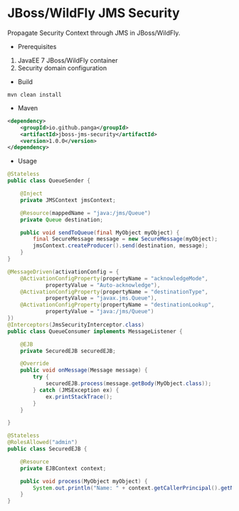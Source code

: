 # JBoss/WildFly JMS Security

Propagate Security Context through JMS in JBoss/WildFly.

* Prerequisites

1. JavaEE 7 JBoss/WildFly container
2. Security domain configuration

* Build

```mvn clean install```

* Maven

```xml
<dependency>
    <groupId>io.github.panga</groupId>
    <artifactId>jboss-jms-security</artifactId>
    <version>1.0.0</version>
</dependency>
```

* Usage

```java
@Stateless
public class QueueSender {

    @Inject
    private JMSContext jmsContext;

    @Resource(mappedName = "java:/jms/Queue")
    private Queue destination;

    public void sendToQueue(final MyObject myObject) {
        final SecureMessage message = new SecureMessage(myObject);
        jmsContext.createProducer().send(destination, message);
    }
}
```

```java
@MessageDriven(activationConfig = {
    @ActivationConfigProperty(propertyName = "acknowledgeMode",
            propertyValue = "Auto-acknowledge"),
    @ActivationConfigProperty(propertyName = "destinationType",
            propertyValue = "javax.jms.Queue"),
    @ActivationConfigProperty(propertyName = "destinationLookup",
            propertyValue = "java:/jms/Queue")
})
@Interceptors(JmsSecurityInterceptor.class)
public class QueueConsumer implements MessageListener {

    @EJB
    private SecuredEJB securedEJB;

    @Override
    public void onMessage(Message message) {
        try {
            securedEJB.process(message.getBody(MyObject.class));
        } catch (JMSException ex) {
            ex.printStackTrace();
        }
    }

}
```

```java
@Stateless
@RolesAllowed("admin")
public class SecuredEJB {

    @Resource
    private EJBContext context;

    public void process(MyObject myObject) {
        System.out.println("Name: " + context.getCallerPrincipal().getName());
    }
}
```
